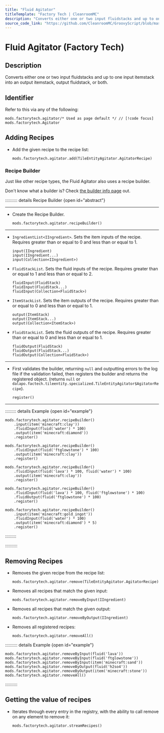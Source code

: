 ```yaml
---
title: "Fluid Agitator"
titleTemplate: "Factory Tech | CleanroomMC"
description: "Converts either one or two input fluidstacks and up to one input itemstack into an output itemstack, output fluidstack, or both."
source_code_link: "https://github.com/CleanroomMC/GroovyScript/blob/master/src/main/java/com/cleanroommc/groovyscript/compat/mods/factorytech/Agitator.java"
---
```


# Fluid Agitator (Factory Tech)

## Description

Converts either one or two input fluidstacks and up to one input itemstack into an output itemstack, output fluidstack, or both.

## Identifier

Refer to this via any of the following:

```groovy:no-line-numbers {1}
mods.factorytech.agitator/* Used as page default */ // [!code focus]
mods.factorytech.Agitator
```


## Adding Recipes

- Add the given recipe to the recipe list:

    ```groovy:no-line-numbers
    mods.factorytech.agitator.add(TileEntityAgitator.AgitatorRecipe)
    ```


### Recipe Builder

Just like other recipe types, the Fluid Agitator also uses a recipe builder.

Don't know what a builder is? Check [the builder info page](../../getting_started/builder.md) out.

:::::::::: details Recipe Builder {open id="abstract"}

---

- Create the Recipe Builder.

    ```groovy:no-line-numbers
    mods.factorytech.agitator.recipeBuilder()
    ```

---

- `IngredientList<IIngredient>`. Sets the item inputs of the recipe. Requires greater than or equal to 0 and less than or equal to 1.

    ```groovy:no-line-numbers
    input(IIngredient)
    input(IIngredient...)
    input(Collection<IIngredient>)
    ```

- `FluidStackList`. Sets the fluid inputs of the recipe. Requires greater than or equal to 1 and less than or equal to 2.

    ```groovy:no-line-numbers
    fluidInput(FluidStack)
    fluidInput(FluidStack...)
    fluidInput(Collection<FluidStack>)
    ```

- `ItemStackList`. Sets the item outputs of the recipe. Requires greater than or equal to 0 and less than or equal to 1.

    ```groovy:no-line-numbers
    output(ItemStack)
    output(ItemStack...)
    output(Collection<ItemStack>)
    ```

- `FluidStackList`. Sets the fluid outputs of the recipe. Requires greater than or equal to 0 and less than or equal to 1.

    ```groovy:no-line-numbers
    fluidOutput(FluidStack)
    fluidOutput(FluidStack...)
    fluidOutput(Collection<FluidStack>)
    ```

---

- First validates the builder, returning `null` and outputting errors to the log file if the validation failed, then registers the builder and returns the registered object. (returns `null` or `dalapo.factech.tileentity.specialized.TileEntityAgitator$AgitatorRecipe`).

    ```groovy:no-line-numbers
    register()
    ```

---

::::::::: details Example {open id="example"}
```groovy:no-line-numbers
mods.factorytech.agitator.recipeBuilder()
    .input(item('minecraft:clay'))
    .fluidInput(fluid('water') * 100)
    .output(item('minecraft:diamond'))
    .register()

mods.factorytech.agitator.recipeBuilder()
    .fluidInput(fluid('ftglowstone') * 100)
    .output(item('minecraft:clay'))
    .register()

mods.factorytech.agitator.recipeBuilder()
    .fluidInput(fluid('lava') * 100, fluid('water') * 100)
    .output(item('minecraft:clay'))
    .register()

mods.factorytech.agitator.recipeBuilder()
    .fluidInput(fluid('lava') * 100, fluid('ftglowstone') * 100)
    .fluidOutput(fluid('ftglowstone') * 100)
    .register()

mods.factorytech.agitator.recipeBuilder()
    .input(item('minecraft:gold_ingot'))
    .fluidInput(fluid('water') * 100)
    .output(item('minecraft:diamond') * 5)
    .register()
```

:::::::::

::::::::::

## Removing Recipes

- Removes the given recipe from the recipe list:

    ```groovy:no-line-numbers
    mods.factorytech.agitator.remove(TileEntityAgitator.AgitatorRecipe)
    ```

- Removes all recipes that match the given input:

    ```groovy:no-line-numbers
    mods.factorytech.agitator.removeByInput(IIngredient)
    ```

- Removes all recipes that match the given output:

    ```groovy:no-line-numbers
    mods.factorytech.agitator.removeByOutput(IIngredient)
    ```

- Removes all registered recipes:

    ```groovy:no-line-numbers
    mods.factorytech.agitator.removeAll()
    ```

:::::::::: details Example {open id="example"}
```groovy:no-line-numbers
mods.factorytech.agitator.removeByInput(fluid('lava'))
mods.factorytech.agitator.removeByInput(fluid('ftglowstone'))
mods.factorytech.agitator.removeByInput(item('minecraft:sand'))
mods.factorytech.agitator.removeByOutput(fluid('h2so4'))
mods.factorytech.agitator.removeByOutput(item('minecraft:stone'))
mods.factorytech.agitator.removeAll()
```

::::::::::

## Getting the value of recipes

- Iterates through every entry in the registry, with the ability to call remove on any element to remove it:

    ```groovy:no-line-numbers
    mods.factorytech.agitator.streamRecipes()
    ```
